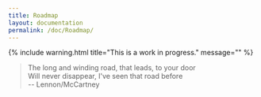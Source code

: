 ```yaml
---
title: Roadmap
layout: documentation
permalink: /doc/Roadmap/
---
```


{% include warning.html title="This is a work in progress." message="" %}

> The long and winding road, that leads, to your door<br />
> Will never disappear, I've seen that road before<br />
>  -- Lennon/McCartney
